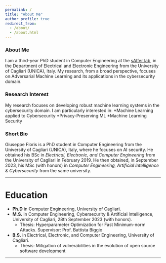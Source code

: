 ```yaml
---
permalink: /
title: "About Me"
author_profile: true
redirect_from: 
  - /about/
  - /about.html
---
```

### About Me
I am a third-year PhD student in Computer Engineering at the [sAIfer lab](https://www.saiferlab.ai/), in the Department of Electrical and Electronic Engineering from the University of Cagliari (UNICA), Italy. My research, from a broad perspective, focuses on Adversarial Machine Learning and its applications in the cybersecurity domain.
### Research Interest
My research focuses on developing robust machine learning systems in the cybersecurity domain. I am particularly interested in:
*Machine Learning applied to Cybersecurity
*Privacy-Preserving ML
*Machine Learning Security

### Short Bio 
Giuseppe Floris is a PhD student in Computer Engineering from the University of Cagliari (UNICA), Italy, where he focuses on AI security. 
He obtained his BSc in _Electrical, Electronic, and Computer Engineering_ from the University of Cagliari in February 2019. 
He then obtained, in September 2023, his MSc (with honors) in _Computer Engineering, Artificial Intelligence & Cybersecurity_ from the same university.  

---

Education
======
* **Ph.D** in Computer Engineering, University of Cagliari.
* **M.S.** in Computer Engineering, Cybersecurity  & Artificial Intelligence, University of Cagliari, 28th September 2023 (with honors).
  * Thesis: Hyperparameter Optimization for Fast Minimum-norm Attacks. Supervisor: Prof. Battista Biggio
* **B.S.** in Electrical, Electronic, and Computer Engineering, University of Cagliari.
  * Thesis: Mitigation of vulnerabilities in the evolution of open source software development

---
